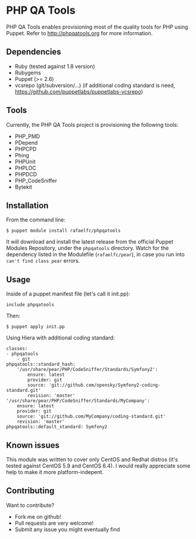 PHP QA Tools
=============

PHP QA Tools enables provisioning most of the quality tools for PHP using Puppet. Refer to http://phpqatools.org for more information.

Dependencies
------------

- Ruby (tested against 1.8 version)
- Rubygems
- Puppet (>= 2.6)
- vcsrepo (git/subversion/...) (if additional coding standard is need, https://github.com/puppetlabs/puppetlabs-vcsrepo)

Tools
-----

Currently, the PHP QA Tools project is provisioning the following tools:

* PHP_PMD
* PDepend
* PHPCPD
* Phing
* PHPUnit
* PHPLOC
* PHPDCD
* PHP_CodeSniffer
* Bytekit

Installation
------------

From the command line:

    $ puppet module install rafaelfc/phpqatools

It will download and install the latest release from the official Puppet Modules Repository, under the `phpqatools` directory.
Watch for the dependency listed in the Modulefile (`rafaelfc/pear`), in case you run into `can't find class pear` errors.


Usage
-----

Inside of a puppet manifest file (let's call it init.pp):

    include phpqatools

Then:

    $ puppet apply init.pp

Using Hiera with additional coding standard:

    classes:
 	- phpqatools
        - git
    phpqatools::standard_hash:
        '/usr/share/pear/PHP/CodeSniffer/Standards/Symfony2':
            ensure: latest
            provider: git
            source: 'git://github.com/opensky/Symfony2-coding-standard.git'
            revision: 'master'
	'/usr/share/pear/PHP/CodeSniffer/Standards/MyCompany':
	    ensure: latest
	    provider: git
	    source: 'git://github.com/MyCompany/coding-standard.git'
	    revision: 'master'
    phpqatools::default_standard: Symfony2

Known issues
------------

This module was written to cover only CentOS and Redhat distros (it's tested against CentOS 5.9 and CentOS 6.4). I would really appreciate some help to make it more platform-indepent.

Contributing
------------


Want to contribute?

* Fork me on github!
* Pull requests are very welcome!
* Submit any issue you might eventually find
